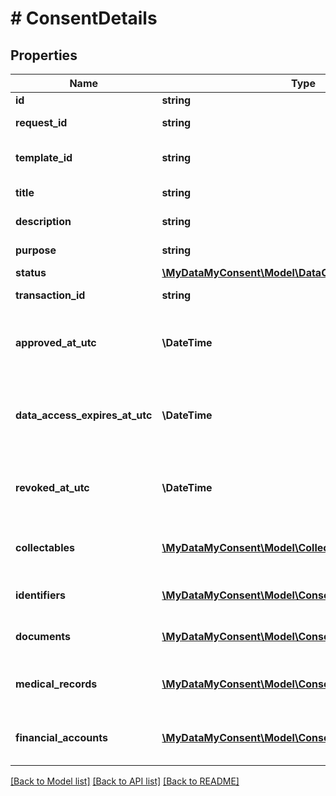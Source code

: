 # # ConsentDetails

## Properties

Name | Type | Description | Notes
------------ | ------------- | ------------- | -------------
**id** | **string** | Consent id. |
**request_id** | **string** | Consent request id. |
**template_id** | **string** | Consent request template id. | [optional]
**title** | **string** | Consent title. |
**description** | **string** | Consent description. |
**purpose** | **string** | Consent purpose. | [optional]
**status** | [**\MyDataMyConsent\Model\DataConsentStatus**](DataConsentStatus.md) |  |
**transaction_id** | **string** | Transaction id. | [optional]
**approved_at_utc** | **\DateTime** | Consent approval datetime in UTC timezone. |
**data_access_expires_at_utc** | **\DateTime** | Data access expiration datetime in UTC timezone. |
**revoked_at_utc** | **\DateTime** | Consent revocation datetime in UTC timezone. | [optional]
**collectables** | [**\MyDataMyConsent\Model\CollectibleTypes[]**](CollectibleTypes.md) | List of supported collectible types. |
**identifiers** | [**\MyDataMyConsent\Model\ConsentedIdentifier[]**](ConsentedIdentifier.md) | Consented identity details. | [optional]
**documents** | [**\MyDataMyConsent\Model\ConsentedDocument[]**](ConsentedDocument.md) | List of consented documents. | [optional]
**medical_records** | [**\MyDataMyConsent\Model\ConsentedMedicalRecord[]**](ConsentedMedicalRecord.md) | List of consented medical records. | [optional]
**financial_accounts** | [**\MyDataMyConsent\Model\ConsentedFinancialAccount[]**](ConsentedFinancialAccount.md) | List of consented financial accounts. | [optional]

[[Back to Model list]](../../README.md#models) [[Back to API list]](../../README.md#endpoints) [[Back to README]](../../README.md)
